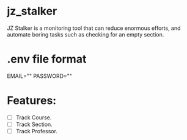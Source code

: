 # jz_stalker
JZ Stalker is a monitoring tool that can reduce enormous efforts, and automate boring tasks such as checking for an empty section. 

# .env file format
EMAIL=""
PASSWORD=""

# Features:
- [ ] Track Course.
- [ ] Track Section.
- [ ] Track Professor.
